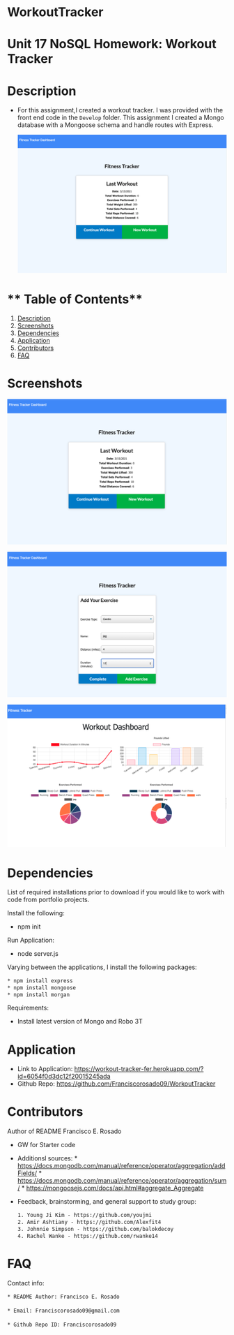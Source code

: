 # WorkoutTracker

 # Unit 17 NoSQL Homework: Workout Tracker
  

  # **Description**
  * For this assignment,I created a workout tracker. I was provided with the front end code in the `Develop` folder. This assignment I created a Mongo database with a Mongoose schema and handle routes with Express.

    ![website](./Assets/website.png)


  # ** Table of Contents**
  1. [Description](#Description)
  2. [Screenshots](#Screenshots)
  3. [Dependencies](#Dependencies)
  4. [Application](#Application)
  5. [Contributors](#Contributors)
  6. [FAQ](#FAQ)
  
  
  
  

  # **Screenshots**
   
  ![website](./Assets/website.png)

  ![add](./Assets/add.png)
  
  ![chart](./Assets/chart.png)


 
  # **Dependencies**
  List of required installations prior to download if you would like to work with code from portfolio projects.

  Install the following:

   * npm init

  Run Application:
   * node server.js

  Varying between the applications, I install the following packages:

    * npm install express
    * npm install mongoose
    * npm install morgan
  

 Requirements:
   * Install latest version of Mongo and Robo 3T

  
  
  # **Application**
  
  * Link to Application: https://workout-tracker-fer.herokuapp.com/?id=6054f0d3dc12f20015245ada
  * Github Repo: https://github.com/Franciscorosado09/WorkoutTracker
  
  # **Contributors**
  Author of README Francisco E. Rosado

  *  GW for Starter code
  * Additionsl sources: 
        * https://docs.mongodb.com/manual/reference/operator/aggregation/addFields/
        * https://docs.mongodb.com/manual/reference/operator/aggregation/sum/
        * https://mongoosejs.com/docs/api.html#aggregate_Aggregate

  * Feedback, brainstorming, and general support to study group:


        1. Young Ji Kim - https://github.com/youjmi
        2. Amir Ashtiany - https://github.com/Alexfit4
        3. Johnnie Simpson - https://github.com/balokdecoy
        4. Rachel Wanke - https://github.com/rwanke14
    
  
  # **FAQ**
  Contact info:

    * README Author: Francisco E. Rosado

    * Email: Franciscorosado09@gmail.com

    * Github Repo ID: Franciscorosado09

  
  
  